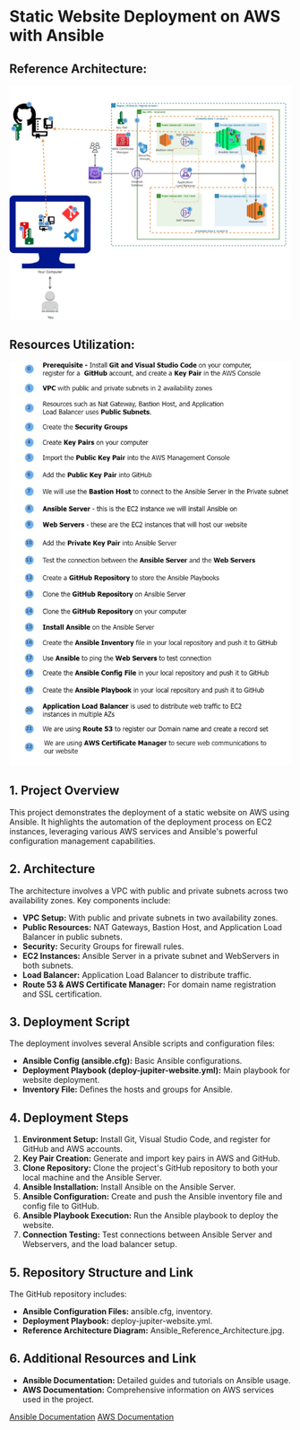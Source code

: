 # Static Website Deployment on AWS with Ansible 

## Reference Architecture:
![Alt text](Ansible_Reference_Architecture.jpg)

## Resources Utilization:
![Alt text](resources_utilization.jpg)

## 1. Project Overview
This project demonstrates the deployment of a static website on AWS using Ansible. It highlights the automation of the deployment process on EC2 instances, leveraging various AWS services and Ansible's powerful configuration management capabilities.

## 2. Architecture
The architecture involves a VPC with public and private subnets across two availability zones. Key components include:
- **VPC Setup:** With public and private subnets in two availability zones.
- **Public Resources:** NAT Gateways, Bastion Host, and Application Load Balancer in public subnets.
- **Security:** Security Groups for firewall rules.
- **EC2 Instances:** Ansible Server in a private subnet and WebServers in both subnets.
- **Load Balancer:** Application Load Balancer to distribute traffic.
- **Route 53 & AWS Certificate Manager:** For domain name registration and SSL certification.

## 3. Deployment Script
The deployment involves several Ansible scripts and configuration files:
- **Ansible Config (ansible.cfg):** Basic Ansible configurations.
- **Deployment Playbook (deploy-jupiter-website.yml):** Main playbook for website deployment.
- **Inventory File:** Defines the hosts and groups for Ansible.

## 4. Deployment Steps
1. **Environment Setup:** Install Git, Visual Studio Code, and register for GitHub and AWS accounts.
2. **Key Pair Creation:** Generate and import key pairs in AWS and GitHub.
3. **Clone Repository:** Clone the project's GitHub repository to both your local machine and the Ansible Server.
4. **Ansible Installation:** Install Ansible on the Ansible Server.
5. **Ansible Configuration:** Create and push the Ansible inventory file and config file to GitHub.
6. **Ansible Playbook Execution:** Run the Ansible playbook to deploy the website.
7. **Connection Testing:** Test connections between Ansible Server and Webservers, and the load balancer setup.

## 5. Repository Structure and Link
The GitHub repository includes:
- **Ansible Configuration Files:** ansible.cfg, inventory.
- **Deployment Playbook:** deploy-jupiter-website.yml.
- **Reference Architecture Diagram:** Ansible_Reference_Architecture.jpg.

## 6. Additional Resources and Link
- **Ansible Documentation:** Detailed guides and tutorials on Ansible usage.
- **AWS Documentation:** Comprehensive information on AWS services used in the project.

[Ansible Documentation](https://docs.ansible.com/)
[AWS Documentation](https://aws.amazon.com/documentation/)


